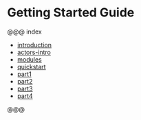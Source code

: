 # Getting Started Guide

@@@ index

 * [introduction](introduction.md)
 * [actors-intro](actors-intro.md)
 * [modules](modules.md)
 * [quickstart](quickstart.md)
 * [part1](tutorial_1.md)
 * [part2](tutorial_2.md)
 * [part3](tutorial_3.md)
 * [part4](tutorial_4.md)

@@@
